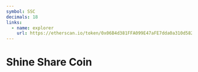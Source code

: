 ```yaml
---
symbol: SSC
decimals: 18
links:
  - name: explorer
    url: https://etherscan.io/token/0x06B4d381FFA099E47aFE7dda0a310d582023d063
---
```


# Shine Share Coin

